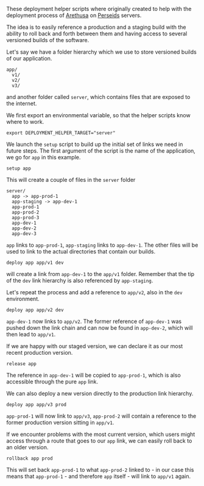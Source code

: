 These deployment helper scripts where originally created to help with
the deployment process of
[Arethusa](http://github.com/latin-language-toolkit/arethusa) on
[Perseids](http://perseids.org) servers.

The idea is to easily reference a production and a staging build with
the ability to roll back and forth between them and having access to
several versioned builds of the software.

Let's say we have a folder hierarchy which we use to store versioned
builds of our application.

```
app/
  v1/
  v2/
  v3/
```

and another folder called `server`, which contains files that are
exposed to the internet.

We first export an environmental variable, so that the helper scripts
know where to work.

```
export DEPLOYMENT_HELPER_TARGET="server"
```

We launch the `setup` script to build up the initial set of links we
need in future steps. The first argument of the script is the name of
the application, we go for `app` in this example.

```
setup app
```

This will create a couple of files in the `server` folder

```
server/
  app -> app-prod-1
  app-staging -> app-dev-1
  app-prod-1
  app-prod-2
  app-prod-3
  app-dev-1
  app-dev-2
  app-dev-3
```

`app` links to `app-prod-1`, `app-staging` links to `app-dev-1`.
The other files will be used to link to the actual directories that
contain our builds.

```
deploy app app/v1 dev
```
will create a link from `app-dev-1` to the `app/v1` folder. Remember
that the tip of the `dev` link hierarchy is also referenced by `app-staging`.

Let's repeat the process and add a reference to `app/v2`, also in the
`dev` environment.

```
deploy app app/v2 dev
```

`app-dev-1` now links to `app/v2`. The former reference of `app-dev-1`
was pushed down the link chain and can now be found in `app-dev-2`,
which will then lead to `app/v1`.

If we are happy with our staged version, we can declare it as our most
recent production version.

```
release app
```

The reference in `app-dev-1` will be copied to `app-prod-1`, which is
also accessible through the pure `app` link.

We can also deploy a new version directly to the production link
hierarchy.

```
deploy app app/v3 prod
```

`app-prod-1` will now link to `app/v3`, `app-prod-2` will contain a
reference to the former production version sitting in `app/v1`.

If we encounter problems with the most current version, which users
might access through a route that goes to our `app` link, we can easily
roll back to an older version.

```
rollback app prod
```

This will set back `app-prod-1` to what `app-prod-2` linked to - in our
case this means that `app-prod-1` - and therefore `app` itself - will
link to `app/v1` again.

  
  
  
